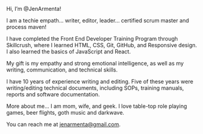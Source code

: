Hi, I’m @JenArmenta!

I am a techie empath... writer, editor, leader... certified scrum master and process maven!

I have completed the Front End Developer Training Program through Skillcrush, where I learned HTML, CSS, Git, GitHub, and Responsive design. I also learned the basics of JavaScript and React.

My gift is my empathy and strong emotional intelligence, as well as my writing, communication, and technical skills. 

I have 10 years of experience writing and editing. Five of these years were writing/editing technical documents, including SOPs, training manuals, reports and software documentation. 

More about me... I am mom, wife, and geek. I love table-top role playing games, beer flights, goth music and darkwave.

You can reach me at jenarmenta@gmail.com.



